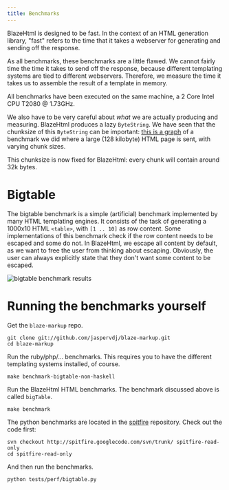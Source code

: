 ```yaml
---
title: Benchmarks
---
```


BlazeHtml is designed to be fast. In the context of an HTML generation library,
"fast" refers to the time that it takes a webserver for generating and sending
off the response.

As all benchmarks, these benchmarks are a little flawed. We cannot fairly time
the time it takes to send off the response, because different templating systems
are tied to different webservers. Therefore, we measure the time it takes us to
assemble the result of a template in memory.

All benchmarks have been executed on the same machine, a 2 Core Intel CPU T2080
@ 1.73GHz.

We also have to be very careful about *what* we are actually producing and
measuring. BlazeHtml produces a lazy `ByteString`. We have seen that the
chunksize of this `ByteString` can be important: [this is a graph] of a
benchmark we did where a large (128 kilobyte) HTML page is sent, with varying
chunk sizes.

[this is a graph]: /images/benchmarks-chunksize.png

This chunksize is now fixed for BlazeHtml: every chunk will contain around 32k
bytes.

<div id="fold" />

# Bigtable

The bigtable benchmark is a simple (artificial) benchmark implemented by many
HTML templating engines. It consists of the task of generating a 1000x10 HTML
`<table>`, with `[1 .. 10]` as row content. Some implementations of this
benchmark check if the row content needs to be escaped and some do not. In
BlazeHtml, we escape all content by default, as we want to free the user from
thinking about escaping. Obviously, the user can always explicitly state that they
don't want some content to be escaped.

![bigtable benchmark results](/images/benchmarks-bigtable.png)

# Running the benchmarks yourself

Get the `blaze-markup` repo.

    git clone git://github.com/jaspervdj/blaze-markup.git
    cd blaze-markup

Run the ruby/php/... benchmarks. This requires you to have the different
templating systems installed, of course.

    make benchmark-bigtable-non-haskell

Run the BlazeHtml HTML benchmarks. The benchmark discussed above is called
`bigTable`.

    make benchmark

The python benchmarks are located in the [spitfire] repository. Check out the
code first:

[spitfire]: http://code.google.com/p/spitfire/

    svn checkout http://spitfire.googlecode.com/svn/trunk/ spitfire-read-only
    cd spitfire-read-only

And then run the benchmarks.

    python tests/perf/bigtable.py
